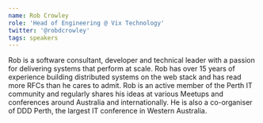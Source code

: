 ```yaml
---
name: Rob Crowley
role: 'Head of Engineering @ Vix Technology'
twitter: '@robdcrowley'
tags: speakers
---
```


Rob is a software consultant, developer and technical leader with a passion for delivering systems that perform at scale. Rob has over 15 years of experience building distributed systems on the web stack and has read more RFCs than he cares to admit. Rob is an active member of the Perth IT community and regularly shares his ideas at various Meetups and conferences around Australia and internationally. He is also a co-organiser of DDD Perth, the largest IT conference in Western Australia. 